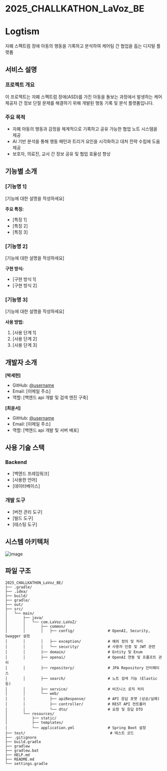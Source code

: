 # 2025_CHALLKATHON_LaVoz_BE
# Logtism
자폐 스펙트럼 장애 아동의 행동을 기록하고 분석하여 케어팀 간 협업을 돕는 디지털 플랫폼

## 서비스 설명

### 프로젝트 개요
이 프로젝트는 자폐 스펙트럼 장애(ASD)를 가진 아동을 돌보는 과정에서 발생하는 케어 제공자 간 정보 단절 문제를 해결하기 위해 개발된 행동 기록 및 분석 플랫폼입니다.

### 주요 목적
- 자폐 아동의 행동과 감정을 체계적으로 기록하고 공유 가능한 협업 노트 시스템을 제공
- AI 기반 분석을 통해 행동 패턴과 트리거 요인을 시각화하고 대처 전략 수립에 도움 제공
- 보호자, 의료진, 교사 간 정보 공유 및 협업 효율성 향상

## 기능별 소개

### [기능명 1]
[기능에 대한 설명을 작성하세요]

**주요 특징:**
- [특징 1]
- [특징 2]
- [특징 3]

### [기능명 2]
[기능에 대한 설명을 작성하세요]

**구현 방식:**
- [구현 방식 1]
- [구현 방식 2]

### [기능명 3]
[기능에 대한 설명을 작성하세요]

**사용 방법:**
1. [사용 단계 1]
2. [사용 단계 2]
3. [사용 단계 3]

## 개발자 소개

**[박세현]**
- GitHub: [@username](https://github.com/username)
- Email: [이메일 주소]
- 역할: [백엔드 api 개발 및 검색 엔진 구축]

**[최윤서]**
- GitHub: [@username](https://github.com/username)
- Email: [이메일 주소]
- 역할: [백엔드 api 개발 및 서버 배포]

## 사용 기술 스택

### Backend
- [백엔드 프레임워크]
- [사용한 언어]
- [데이터베이스]

### 개발 도구
- [버전 관리 도구]
- [빌드 도구]
- [테스팅 도구]

## 시스템 아키텍처
![image](https://github.com/user-attachments/assets/5a1e20bc-a7e2-4516-8dfe-25e650a6da92)

## 파일 구조

```
2025_CHALLKATHON_LaVoz_BE/
├── .gradle/
├── .idea/
├── build/
├── gradle/
├── out/
├── src/
│   └── main/
│       ├── java/
│       │   └── com.LaVoz.LaVoZ/
│       │       ├── common/
│       │       │   ├── config/               # OpenAI, Security, Swagger 설정
│       │       │   ├── exception/            # 예외 정의 및 처리
│       │       │   └── security/             # 사용자 인증 및 JWT 관련
│       │       ├── domain/                   # Entity 및 Enum
│       │       ├── openai/                   # OpenAI 연동 및 프롬프트 관리
│       │       ├── repository/               # JPA Repository 인터페이스
│       │       ├── search/                   # 노트 검색 기능 (Elastic 등)
│       │       ├── service/                  # 비즈니스 로직 처리
│       │       └── web/
│       │           ├── apiResponse/          # API 응답 포맷 (성공/실패)
│       │           ├── controller/           # REST API 컨트롤러
│       │           └── dto/                  # 요청 및 응답 DTO
│       └── resources/
│           ├── static/
│           ├── templates/
│           └── application.yml               # Spring Boot 설정
├── test/                                      # 테스트 코드
├── .gitignore
├── build.gradle
├── gradlew
├── gradlew.bat
├── HELP.md
├── README.md
└── settings.gradle
```


